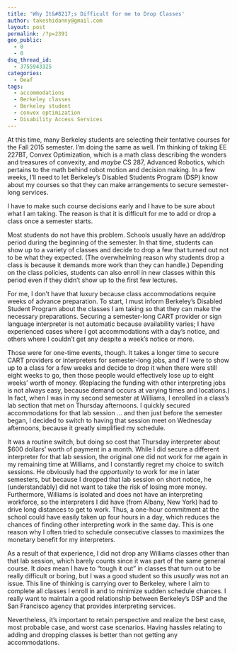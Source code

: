 ```yaml
---
title: 'Why It&#8217;s Difficult for me to Drop Classes'
author: takeshidanny@gmail.com
layout: post
permalink: /?p=2391
geo_public:
  - 0
  - 0
dsq_thread_id:
  - 3755943325
categories:
  - Deaf
tags:
  - accommodations
  - Berkeley classes
  - Berkeley student
  - convex optimization
  - Disability Access Services
---
```

At this time, many Berkeley students are selecting their tentative courses for the Fall 2015 semester. I&#8217;m doing the same as well. I&#8217;m thinking of taking EE 227BT, Convex Optimization, which is a math class describing the wonders and treasures of convexity, and *maybe* CS 287, Advanced Robotics, which pertains to the math behind robot motion and decision making. In a few weeks, I&#8217;ll need to let Berkeley&#8217;s Disabled Students Program (DSP) know about my courses so that they can make arrangements to secure semester-long services.

I have to make such course decisions early and I have to be sure about what I am taking. The reason is that it is difficult for me to add or drop a class once a semester starts.

Most students do not have this problem. Schools usually have an add/drop period during the beginning of the semester. In that time, students can show up to a variety of classes and decide to drop a few that turned out not to be what they expected. (The overwhelming reason why students drop a class is because it demands more work than they can handle.) Depending on the class policies, students can also enroll in new classes within this period even if they didn&#8217;t show up to the first few lectures.

For me, I don&#8217;t have that luxury because class accommodations require weeks of advance preparation. To start, I must inform Berkeley&#8217;s Disabled Student Program about the classes I am taking so that they can make the necessary preparations. Securing a semester-long CART provider or sign language interpreter is not automatic because availability varies; I have experienced cases where I got accommodations with a day&#8217;s notice, and others where I couldn&#8217;t get any despite a week&#8217;s notice or more.

Those were for one-time events, though. It takes a longer time to secure CART providers or interpreters for semester-long jobs, and if I were to show up to a class for a few weeks and decide to drop it when there were still eight weeks to go, then those people would effectively lose up to eight weeks&#8217; worth of money. (Replacing the funding with other interpreting jobs is not always easy, because demand occurs at varying times and locations.) In fact, when I was in my second semester at Williams, I enrolled in a class&#8217;s lab section that met on Thursday afternoons. I quickly secured accommodations for that lab session &#8230; and then just before the semester began, I decided to switch to having that session meet on Wednesday afternoons, because it greatly simplified my schedule.

It was a routine switch, but doing so cost that Thursday interpreter about $600 dollars&#8217; worth of payment in a month. While I did secure a different interpreter for that lab session, the original one did not work for me again in my remaining time at Williams, and I constantly regret my choice to switch sessions. He obviously had the *opportunity* to work for me in later semesters, but because I dropped that lab session on short notice, he (understandably) did not want to take the risk of losing more money. Furthermore, Williams is isolated and does not have an interpreting workforce, so the interpreters I did have (from Albany, New York) had to drive long distances to get to work. Thus, a one-hour commitment at the school could have easily taken up four hours in a day, which reduces the chances of finding other interpreting work in the same day. This is one reason why I often tried to schedule consecutive classes to maximizes the monetary benefit for my interpreters.

As a result of that experience, I did not drop any Williams classes other than that lab session, which barely counts since it was part of the same general course. It *does* mean I have to &#8220;tough it out&#8221; in classes that turn out to be really difficult or boring, but I was a good student so this *usually* was not an issue. This line of thinking is carrying over to Berkeley, where I aim to complete all classes I enroll in and to minimize sudden schedule chances. I really want to maintain a good relationship between Berkeley&#8217;s DSP and the San Francisco agency that provides interpreting services.

Nevertheless, it&#8217;s important to retain perspective and realize the best case, most probable case, and worst case scenarios. Having hassles relating to adding and dropping classes is better than not getting any accommodations.